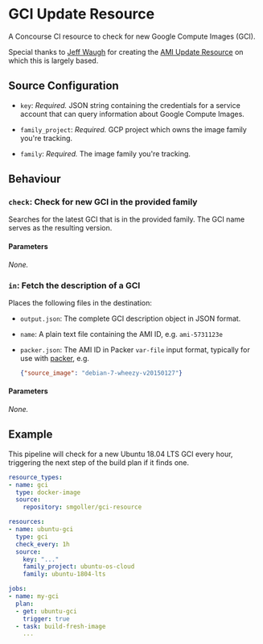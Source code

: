 # GCI Update Resource

A Concourse CI resource to check for new Google Compute Images (GCI).

Special thanks to [Jeff Waugh](https://github.com/jdub) for creating the [AMI Update Resource](https://github.com/jdub/ami-resource) on which this is largely based. 


## Source Configuration

- `key`: *Required.* JSON string containing the credentials for a service account that can query information about Google Compute Images.

- `family_project`: *Required.* GCP project which owns the image family you're tracking. 

- `family`: *Required.* The image family you're tracking.

## Behaviour

### `check`: Check for new GCI in the provided family

Searches for the latest GCI that is in the provided family. The GCI name serves as the resulting version.

#### Parameters

*None.*

### `in`: Fetch the description of a GCI

Places the following files in the destination:

- `output.json`: The complete GCI description object in JSON format. 

- `name`: A plain text file containing the AMI ID, e.g. `ami-5731123e`

- `packer.json`: The AMI ID in Packer `var-file` input format, typically for use with [packer](https://packer.io), e.g.

  ```json
  {"source_image": "debian-7-wheezy-v20150127"}
  ```

#### Parameters

*None.*

## Example

This pipeline will check for a new Ubuntu 18.04 LTS GCI every hour, triggering the next step of the build plan if it finds one.

```yaml
resource_types:
- name: gci
  type: docker-image
  source:
    repository: smgoller/gci-resource

resources:
- name: ubuntu-gci
  type: gci
  check_every: 1h
  source:
    key: "..."
    family_project: ubuntu-os-cloud
    family: ubuntu-1804-lts

jobs:
- name: my-gci
  plan:
  - get: ubuntu-gci
    trigger: true
  - task: build-fresh-image
    ...
```
